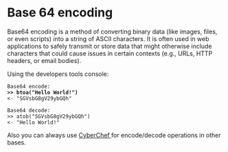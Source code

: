 # Base 64 encoding

Base64 encoding is a method of converting binary data (like images, files, or even scripts) into a string of ASCII characters. It is often used in web applications to safely transmit or store data that might otherwise include characters that could cause issues in certain contexts (e.g., URLs, HTTP headers, or email bodies).

Using the developers tools console:

<pre class="language-javascript"><code class="lang-javascript">Base64 encode:
<strong>>> btoa("Hello World!")
</strong>&#x3C;- "SGVsbG8gV29ybGQh" 

Base64 decode:
>> atob("SGVsbG8gV29ybGQh")
&#x3C;- "Hello World!" 
</code></pre>

Also you can always use [CyberChef ](https://gchq.github.io/CyberChef/)for encode/decode operations in other bases.
